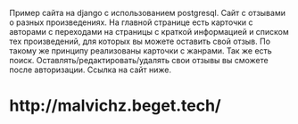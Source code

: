 <p>Пример сайта на django с использованием postgresql. Сайт с отзывами о разных произведениях. На главной странице есть карточки с авторами с переходами на страницы с краткой информацией и списком тех произведений, для которых вы можете оставить свой отзыв. По такому же принципу реализованы карточки с жанрами. Так же есть поиск. Оставлять/редактировать/удалять свои отзывы вы сможете после авторизации. Ссылка на сайт ниже. </p>

<h1> http://malvichz.beget.tech/ </h1>